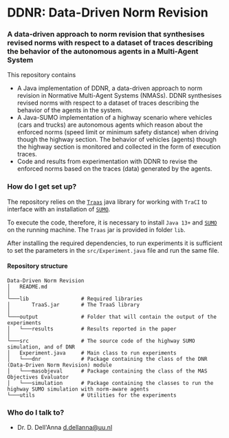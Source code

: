 # DDNR: Data-Driven Norm Revision #
### A data-driven approach to norm revision that synthesises revised norms with respect to a dataset of traces describing the behavior of the autonomous agents in a Multi-Agent System ###

This repository contains
- A Java implementation of DDNR, a data-driven approach to norm revision in Normative Multi-Agent Systems (NMASs). DDNR synthesises revised norms with respect to a dataset of traces describing the behavior of the
  agents in the system. 
- A Java-SUMO implementation of a highway scenario where vehicles (cars and trucks) are autonomous agents which reason about the enforced norms (speed limit or minimum safety distance) when driving though the highway section. The behavior of vehicles (agents) though the highway section is monitored and collected in the form of execution traces.
- Code and results from experimentation with DDNR to revise the enforced norms based on the traces (data) generated by the agents.

### How do I get set up? ###
The repository relies on the [```Traas```](https://sumo.dlr.de/docs/TraCI/TraaS.html) 
java library for working with ```TraCI``` to interface with an installation of [```SUMO```](https://sumo.dlr.de/docs/index.html).

To execute the code, therefore, it is necessary to install ```Java 13+``` and [```SUMO```](https://sumo.dlr.de/docs/index.html) on the running machine.
The ```Traas``` jar is provided in folder ```lib```.

After installing the required dependencies,
to run experiments it is sufficient to set the parameters in the ```src/Experiment.java``` file and run the same file.


#### Repository structure ####
```
Data-Driven Norm Revision
│   README.md                               
│
└───lib                 # Required libraries
│       TraaS.jar       # The TraaS library
│
└───output              # Folder that will contain the output of the experiments
│   └───results         # Results reported in the paper                     
│   
└───src                 # The source code of the highway SUMO simulation, and of DNR
│   Experiment.java     # Main class to run experiments
│   └───dnr             # Package containing the class of the DNR (Data-Driven Norm Revision) module
│   └───masobjeval      # Package containing the class of the MAS Objectives Evaluator
│   └───simulation      # Package containing the classes to run the highway SUMO simulation with norm-aware agents
└───utils               # Utilities for the experiments
```

### Who do I talk to? ###

* Dr. D. Dell'Anna [d.dellanna@uu.nl](mailto:d.dellanna@uu.nl)
